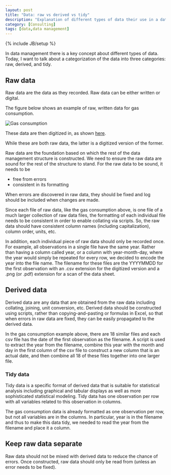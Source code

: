 ```yaml
---
layout: post
title: "Data: raw vs derived vs tidy"
description: "Explanation of different types of data their use in a data management pipeline"
category: [Consulting]
tags: [data,data management]
---
```


{% include JB/setup %}

In data management there is a key concept about different types of data. 
Today, I want to talk about a categorization of the data into three categories:
raw, derived, and tidy. 

## Raw data

Raw data are the data as they recorded.
Raw data can be either written or digital.

The figure below shows an example of raw, written data for gas consumption.

![Gas consumption](http://www.jarad.me/figs/20180608.png/)

These data are then digitized in, as shown [here](https://github.com/jarad/ToyotaSiennaGasMileage/blob/master/data-raw/mileage/20180608.csv).

While these are both raw data, the latter is a digitized version of the former. 

Raw data are the foundation based on which the rest of the data management 
structure is constructed. 
We need to ensure the raw data are sound for the rest of the structure to 
stand. 
For the raw data to be sound, it needs to be  

- free from errors
- consistent in its formatting

When errors are discovered in raw data, they should be fixed and log should be
included when changes are made. 

Since each file of raw data, like the gas consumption above, is one file of 
a much larger collection of raw data files, 
the formatting of each individual file needs to be consistent in order to enable
collating via scripts. 
So, the raw data should have consistent column names (including capitalization), 
column order, units, etc.

In addition, each individual piece of raw data should only be recorded once. 
For example, all observations in a single file have the same year. 
Rather than having a column called year, or a column with year-month-day,
where the year would simply be repeated for every row,
we decided to encode the year into the file name. 
The filename for these files are the YYYYMMDD for the first observation with an
.csv extension for the digitized version and a .png (or .pdf) extension for a 
scan of the data sheet.



## Derived data

Derived data are any data that are obtained from the raw data including 
collating, joining, unit conversion, etc.
Derived data should be constructed using scripts, rather than 
copying-and-pasting or formulas in Excel, so that when errors in raw data are
fixed, they can be easily propagated to the derived data. 

In the gas consumption example above, 
there are 18 similar files and each csv file has the date of the first 
observation as the filename.
A script is used to extract the year from the filename, 
combine this year with the month and day in the first column of the csv file to 
construct a new column that is an actual date, 
and then combine all 18 of these files together into one larger file. 


### Tidy data

Tidy data is a specific format of derived data that is suitable for statistical
analysis including graphical and tabular displays as well as more sophisticated
statistical modeling. 
Tidy data has one observation per row with all variables related to this 
observation in columns.

The gas consumption data is already formatted as one observation per row,
but not all variables are in the columns.
In particular, year is in the filename and thus to make this data tidy, 
we needed to read the year from the filename and place it a column.


## Keep raw data separate

Raw data should not be mixed with derived data to reduce the chance of errors.
Once constructed, raw data should only be read from (unless an error needs to
be fixed).

